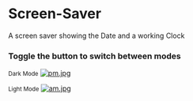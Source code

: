 # Screen-Saver

A screen saver showing the Date and a working Clock

<h3>Toggle the button to switch between modes</h3>

<small>Dark Mode</small>
[![pm.jpg](https://i.postimg.cc/pr7cqKBh/pm.jpg)](https://postimg.cc/Zv8LqB24)

<small>Light Mode</small>
[![am.jpg](https://i.postimg.cc/TP5d0XvC/am.jpg)](https://postimg.cc/06x15FQw)
